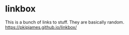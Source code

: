 # linkbox
This is a bunch of links to stuff. They are basically random. https://pkipjames.github.io/linkbox/
